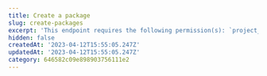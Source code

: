 ```yaml
---
title: Create a package
slug: create-packages
excerpt: 'This endpoint requires the following permission(s): `project_configuration:packages:read_write`.'
hidden: false
createdAt: '2023-04-12T15:55:05.247Z'
updatedAt: '2023-04-12T15:55:05.247Z'
category: 646582c09e898903756111e2
---
```

